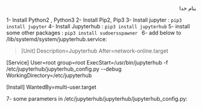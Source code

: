 <div dir="rtl">بنام خدا</div>

1- Install Python2 , Python3
2- Install Pip2, Pip3
3- Install jupyter : `pip3 install jupyter`
4- Install Jupyterhub : `pip3 install jupyterhub`
5- install some other packages : `pip3 install sudoersspawner `
6- add below to /lib/systemd/system/jupyterhub.service:
  >[Unit]
   Description=Jupyterhub
   After=network-online.target
  >
   [Service]
   User=root
   group=root
   ExecStart=/usr/bin/jupyterhub -f /etc/jupyterhub/jupyterhub_config.py --debug
   WorkingDirectory=/etc/jupyterhub
  >
   [Install]
   WantedBy=multi-user.target
   
7- some parameters in /etc/jupyterhub/jupyterhub/jupyterhub_config.py:
